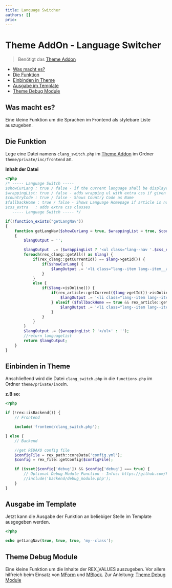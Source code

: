 ```yaml
---
title: Language Switcher
authors: []
prio:
---
```


# Theme AddOn - Language Switcher

> Benötigt das [Theme Addon](https://github.com/FriendsOfREDAXO/theme)

- [Was macht es?](#was-macht-es)
- [Die Funktion](#die-funktion)
- [Einbinden in Theme](#einbinden-in-theme)
- [Ausgabe im Template](#ausgabe-im-template)
- [Theme Debug Module](#theme-debug-module)

<a name="was-macht-es"></a>
## Was macht es?

Eine kleine Funktion um die Sprachen im Frontend als stylebare Liste auszugeben.

<a name="die-funktion"></a>
## Die Funktion

Lege eine Datei namens `clang_switch.php` im [Theme Addon](https://github.com/FriendsOfREDAXO/theme) im Ordner `theme/private/inc/frontend` an.

**Inhalt der Datei**
    
```php
<?php
/* ----- Language Switch -----
$showCurLang : true / false - if the current language shall be displayed
$wrappingList: true / false - adds wrapping ul with extra css if given
$countryCode : true / false - Shows Country Code as Name
$fallbackHome : true / false - Shows Language Homepage if article is not online
$css_extra   : adds extra css classes
   ----- Language Switch ----- */

if(!function_exists("getLangNav"))
{
    function getLangNav($showCurLang = true, $wrappingList = true, $countryCode = true, $fallbackHome = false, $css_extra = '')
    {
        $langOutput = '';

        $langOutput  .= ($wrappingList ? '<ul class="lang--nav '.$css_extra.'">' : '');
        foreach(rex_clang::getAll() as $lang) {
            if(rex_clang::getCurrentId() == $lang->getId()) {
                if($showCurLang) {
                    $langOutput .= '<li class="lang--item lang--item__active lang--'.$lang->getCode().'">'.($countryCode ? $lang->getCode() : $lang->getName()).'</li>';
                }
            }
            else {
                if($lang->isOnline()) {
                    if(rex_article::getCurrent($lang->getId())->isOnline()) {
                        $langOutput .= '<li class="lang--item lang--item__inactive lang--'.$lang->getCode().'"><a title="'.$lang->getName().'" href="'.rex_getUrl('',$lang->getId()).'">'.($countryCode ? $lang->getCode() : $lang->getName()).'</a></li>';
                    } elseif ($fallbackHome == true && rex_article::getSiteStartArticle($lang->getId())->isOnline()) {
                        $langOutput .= '<li class="lang--item lang--item__inactive lang--'.$lang->getCode().'"><a title="'.$lang->getName().'" href="' . rex_article::getSiteStartArticle($lang->getId())->getUrl() . '">'.($countryCode ? $lang->getCode() : $lang->getName()).'</a></li>';
                    }
                }
            }
        }
        $langOutput .= ($wrappingList ? '</ul>' : '');
        //return languagelist
        return $langOutput;
    }
}
```

<a name="einbinden-in-theme"></a>
## Einbinden in Theme

Anschließend wird die Datei `clang_switch.php` in die `functions.php` im Ordner `theme/private/inc`ein.

**z.B so:**

```php
<?php

if (!rex::isBackend()) {
    // Frontend 

    include('frontend/clang_switch.php');

} else {
    // Backend 

    //get REDAXO config file
    $configFile = rex_path::coreData('config.yml');
    $config = rex_file::getConfig($configFile);

    if (isset($config['debug']) && $config['debug'] === true) {
        // Optional Debug Module Function - Infos: https://github.com/FriendsOfREDAXO/tricks/blob/master/theme_debug_module.md
        //include('backend/debug_module.php');
    }
}
```

<a name="ausgabe-im-template"></a>
## Ausgabe im Template

Jetzt kann die Ausgabe der Funktion an beliebiger Stelle im Template ausgegeben werden.

```php
<?php

echo getLangNav(true, true, true, 'my--class');
```

<a name="theme-debug-module"></a>
## Theme Debug Module

Eine kleine Funktion um die Inhalte der REX_VALUES auszugeben. Vor allem hilfreich beim Einsatz von [MForm](https://github.com/FriendsOfREDAXO/mform) und [MBlock](https://github.com/FriendsOfREDAXO/mblock). Zur Anleitung: [Theme Debug Module](https://github.com/FriendsOfREDAXO/tricks/blob/master/theme_debug_module.md)
